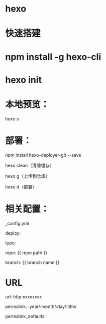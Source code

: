 # hexo

# 快速搭建

# npm install -g hexo-cli

# hexo init


# 本地预览：

 hexo s


# 部署：

 npm install hexo-deployer-git --save

 hexo clean（清除缓存）
 
 hexo g（上传到仓库）
 
 hexo d（部署）


# 相关配置：

 _config.yml

 deploy:
 
   type: 
   
   repo: {{ repo path }}
   
   branch: {{ branch name }}
  
# URL
 url: http:xxxxxxxx
 
 permalink: :year/:month/:day/:title/
 
 permalink_defaults: 

